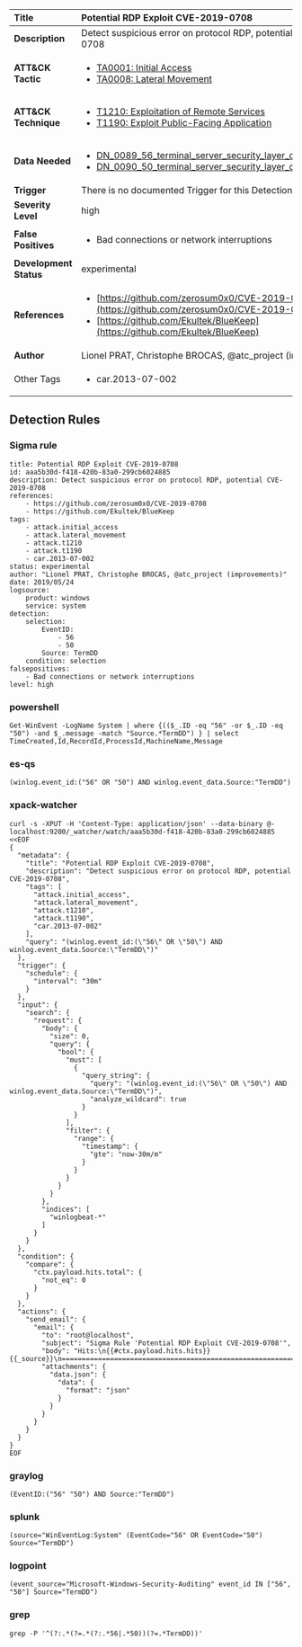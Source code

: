 | Title                    | Potential RDP Exploit CVE-2019-0708       |
|:-------------------------|:------------------|
| **Description**          | Detect suspicious error on protocol RDP, potential CVE-2019-0708 |
| **ATT&amp;CK Tactic**    |  <ul><li>[TA0001: Initial Access](https://attack.mitre.org/tactics/TA0001)</li><li>[TA0008: Lateral Movement](https://attack.mitre.org/tactics/TA0008)</li></ul>  |
| **ATT&amp;CK Technique** | <ul><li>[T1210: Exploitation of Remote Services](https://attack.mitre.org/techniques/T1210)</li><li>[T1190: Exploit Public-Facing Application](https://attack.mitre.org/techniques/T1190)</li></ul>  |
| **Data Needed**          | <ul><li>[DN_0089_56_terminal_server_security_layer_detected_an_error](../Data_Needed/DN_0089_56_terminal_server_security_layer_detected_an_error.md)</li><li>[DN_0090_50_terminal_server_security_layer_detected_an_error](../Data_Needed/DN_0090_50_terminal_server_security_layer_detected_an_error.md)</li></ul>  |
| **Trigger**              |  There is no documented Trigger for this Detection Rule yet  |
| **Severity Level**       | high |
| **False Positives**      | <ul><li>Bad connections or network interruptions</li></ul>  |
| **Development Status**   | experimental |
| **References**           | <ul><li>[https://github.com/zerosum0x0/CVE-2019-0708](https://github.com/zerosum0x0/CVE-2019-0708)</li><li>[https://github.com/Ekultek/BlueKeep](https://github.com/Ekultek/BlueKeep)</li></ul>  |
| **Author**               | Lionel PRAT, Christophe BROCAS, @atc_project (improvements) |
| Other Tags           | <ul><li>car.2013-07-002</li></ul> | 

## Detection Rules

### Sigma rule

```
title: Potential RDP Exploit CVE-2019-0708
id: aaa5b30d-f418-420b-83a0-299cb6024885
description: Detect suspicious error on protocol RDP, potential CVE-2019-0708
references:
    - https://github.com/zerosum0x0/CVE-2019-0708
    - https://github.com/Ekultek/BlueKeep
tags:
    - attack.initial_access
    - attack.lateral_movement
    - attack.t1210
    - attack.t1190
    - car.2013-07-002
status: experimental
author: "Lionel PRAT, Christophe BROCAS, @atc_project (improvements)"
date: 2019/05/24
logsource:
    product: windows
    service: system
detection:
    selection:
        EventID:
            - 56
            - 50
        Source: TermDD
    condition: selection
falsepositives:
    - Bad connections or network interruptions
level: high

```





### powershell
    
```
Get-WinEvent -LogName System | where {(($_.ID -eq "56" -or $_.ID -eq "50") -and $_.message -match "Source.*TermDD") } | select TimeCreated,Id,RecordId,ProcessId,MachineName,Message
```


### es-qs
    
```
(winlog.event_id:("56" OR "50") AND winlog.event_data.Source:"TermDD")
```


### xpack-watcher
    
```
curl -s -XPUT -H 'Content-Type: application/json' --data-binary @- localhost:9200/_watcher/watch/aaa5b30d-f418-420b-83a0-299cb6024885 <<EOF
{
  "metadata": {
    "title": "Potential RDP Exploit CVE-2019-0708",
    "description": "Detect suspicious error on protocol RDP, potential CVE-2019-0708",
    "tags": [
      "attack.initial_access",
      "attack.lateral_movement",
      "attack.t1210",
      "attack.t1190",
      "car.2013-07-002"
    ],
    "query": "(winlog.event_id:(\"56\" OR \"50\") AND winlog.event_data.Source:\"TermDD\")"
  },
  "trigger": {
    "schedule": {
      "interval": "30m"
    }
  },
  "input": {
    "search": {
      "request": {
        "body": {
          "size": 0,
          "query": {
            "bool": {
              "must": [
                {
                  "query_string": {
                    "query": "(winlog.event_id:(\"56\" OR \"50\") AND winlog.event_data.Source:\"TermDD\")",
                    "analyze_wildcard": true
                  }
                }
              ],
              "filter": {
                "range": {
                  "timestamp": {
                    "gte": "now-30m/m"
                  }
                }
              }
            }
          }
        },
        "indices": [
          "winlogbeat-*"
        ]
      }
    }
  },
  "condition": {
    "compare": {
      "ctx.payload.hits.total": {
        "not_eq": 0
      }
    }
  },
  "actions": {
    "send_email": {
      "email": {
        "to": "root@localhost",
        "subject": "Sigma Rule 'Potential RDP Exploit CVE-2019-0708'",
        "body": "Hits:\n{{#ctx.payload.hits.hits}}{{_source}}\n================================================================================\n{{/ctx.payload.hits.hits}}",
        "attachments": {
          "data.json": {
            "data": {
              "format": "json"
            }
          }
        }
      }
    }
  }
}
EOF

```


### graylog
    
```
(EventID:("56" "50") AND Source:"TermDD")
```


### splunk
    
```
(source="WinEventLog:System" (EventCode="56" OR EventCode="50") Source="TermDD")
```


### logpoint
    
```
(event_source="Microsoft-Windows-Security-Auditing" event_id IN ["56", "50"] Source="TermDD")
```


### grep
    
```
grep -P '^(?:.*(?=.*(?:.*56|.*50))(?=.*TermDD))'
```



